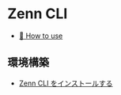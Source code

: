 # Zenn CLI

- [📘 How to use](https://zenn.dev/zenn/articles/zenn-cli-guide)

## 環境構築

- [Zenn CLI をインストールする](https://zenn.dev/zenn/articles/install-zenn-cli#1.-%E4%BA%8B%E5%89%8D%E6%BA%96%E5%82%99)
